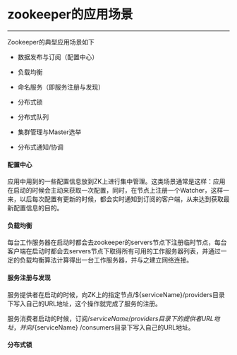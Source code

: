 # zookeeper的应用场景

---

Zookeeper的典型应用场景如下

* 数据发布与订阅（配置中心）

* 负载均衡

* 命名服务（即服务注册与发现）

* 分布式锁

* 分布式队列

* 集群管理与Master选举

* 分布式通知/协调



#### 配置中心

应用中用到的一些配置信息放到ZK上进行集中管理。这类场景通常是这样：应用在启动的时候会主动来获取一次配置，同时，在节点上注册一个Watcher，这样一来，以后每次配置有更新的时候，都会实时通知到订阅的客户端，从来达到获取最新配置信息的目的。

#### 负载均衡

每台工作服务器在启动时都会去zookeeper的servers节点下注册临时节点，每台客户端在启动时都会去servers节点下取得所有可用的工作服务器列表，并通过一定的负载均衡算法计算得出一台工作服务器，并与之建立网络连接。

#### 服务注册与发现

服务提供者在启动的时候，向ZK上的指定节点/${serviceName}/providers目录下写入自己的URL地址，这个操作就完成了服务的注册。

服务消费者启动的时候，订阅/${serviceName}/providers目录下的提供者URL地址， 并向/${serviceName} /consumers目录下写入自己的URL地址。

#### 分布式锁

  






